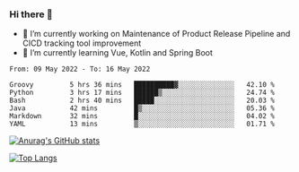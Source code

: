 ### Hi there 👋

- 🔭 I’m currently working on Maintenance of Product Release Pipeline and CICD tracking tool improvement
- 🌱 I’m currently learning Vue, Kotlin and Spring Boot

<!--START_SECTION:waka-->

```text
From: 09 May 2022 - To: 16 May 2022

Groovy         5 hrs 36 mins   ██████████▓░░░░░░░░░░░░░░   42.10 %
Python         3 hrs 17 mins   ██████▒░░░░░░░░░░░░░░░░░░   24.74 %
Bash           2 hrs 40 mins   █████░░░░░░░░░░░░░░░░░░░░   20.03 %
Java           42 mins         █▒░░░░░░░░░░░░░░░░░░░░░░░   05.36 %
Markdown       32 mins         █░░░░░░░░░░░░░░░░░░░░░░░░   04.02 %
YAML           13 mins         ▒░░░░░░░░░░░░░░░░░░░░░░░░   01.71 %
```

<!--END_SECTION:waka-->

[![Anurag's GitHub stats](https://github-readme-stats.vercel.app/api?username=yunhao981&show_icons=true&theme=solarized-dark)](https://github.com/anuraghazra/github-readme-stats)

[![Top Langs](https://github-readme-stats.vercel.app/api/top-langs/?username=yunhao981&theme=solarized-dark&layout=compact)](https://github.com/anuraghazra/github-readme-stats)

<!--
**yunhao981/yunhao981** is a ✨ _special_ ✨ repository because its `README.md` (this file) appears on your GitHub profile.

Here are some ideas to get you started:

- 🔭 I’m currently working on Maintenance of Release Pipeline and CICD tracking tool improvement
- 🌱 I’m currently learning Vue, Kotlin and Spring Boot
- 👯 I’m looking to collaborate on ...
- 🤔 I’m looking for help with ...
- 💬 Ask me about ...
- 📫 How to reach me: ...
- 😄 Pronouns: ...
- ⚡ Fun fact: ...
-->


